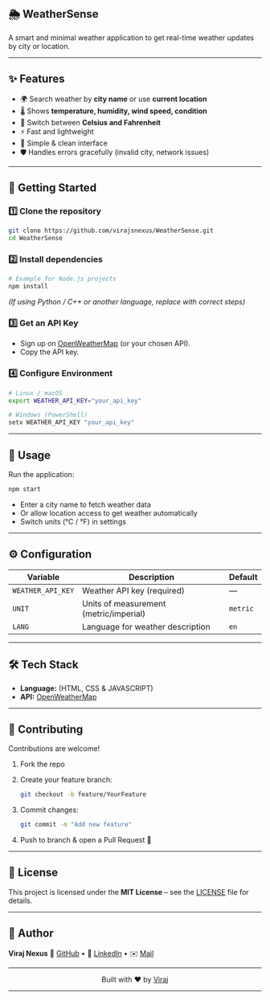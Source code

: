 🌦️ WeatherSense
--- 

A smart and minimal weather application to get real-time weather updates by city or location.  

---

## ✨ Features

- 🌍 Search weather by **city name** or use **current location**
- 🌡️ Shows **temperature, humidity, wind speed, condition**
- 🔄 Switch between **Celsius and Fahrenheit**
- ⚡ Fast and lightweight
- 🎨 Simple & clean interface
- 🛡️ Handles errors gracefully (invalid city, network issues)

---


## 🚀 Getting Started

### 1️⃣ Clone the repository
```bash
git clone https://github.com/virajsnexus/WeatherSense.git
cd WeatherSense
````

### 2️⃣ Install dependencies

```bash
# Example for Node.js projects
npm install
```

*(If using Python / C++ or another language, replace with correct steps)*

### 3️⃣ Get an API Key

* Sign up on [OpenWeatherMap](https://openweathermap.org/) (or your chosen API).
* Copy the API key.

### 4️⃣ Configure Environment

```bash
# Linux / macOS
export WEATHER_API_KEY="your_api_key"

# Windows (PowerShell)
setx WEATHER_API_KEY "your_api_key"
```

---

## 🎯 Usage

Run the application:

```bash
npm start
```

* Enter a city name to fetch weather data
* Or allow location access to get weather automatically
* Switch units (°C / °F) in settings

---

## ⚙️ Configuration

| Variable          | Description                            | Default  |
| ----------------- | -------------------------------------- | -------- |
| `WEATHER_API_KEY` | Weather API key (required)             | —        |
| `UNIT`            | Units of measurement (metric/imperial) | `metric` |
| `LANG`            | Language for weather description       | `en`     |

---

## 🛠️ Tech Stack

* **Language:** (HTML, CSS & JAVASCRIPT)
* **API:** [OpenWeatherMap](https://openweathermap.org/)

---

## 🤝 Contributing

Contributions are welcome!

1. Fork the repo
2. Create your feature branch:

   ```bash
   git checkout -b feature/YourFeature
   ```
3. Commit changes:

   ```bash
   git commit -m "Add new feature"
   ```
4. Push to branch & open a Pull Request 🚀

---

## 📜 License

This project is licensed under the **MIT License** – see the [LICENSE](LICENSE) file for details.

---

## 👤 Author

**Viraj Nexus**
🔗 [GitHub](https://github.com/virajsnexus) • 💼 [LinkedIn](www.linkedin.com/in/viraj-jamdhade9420) • ✉️ [Mail](virajjamdhade6@gmail.com)

---

<p align="center">Built with ❤️ by <a href="https://github.com/virajsnexus">Viraj</a></p>

---
